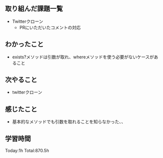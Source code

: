 ## 取り組んだ課題一覧
- Twitterクローン
  - PRにいただいたコメントの対応

## わかったこと
- exists?メソッドは引数が取れ、whereメソッドを使う必要がないケースがあること

## 次やること
- twitterクローン　

## 感じたこと
- 基本的なメソッドでも引数を取れることを知らなかった、、
  
## 学習時間
Today:1h
Total:870.5h
